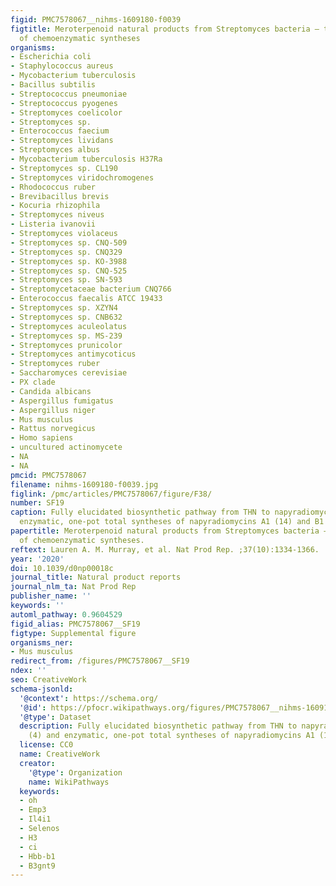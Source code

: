 ```yaml
---
figid: PMC7578067__nihms-1609180-f0039
figtitle: Meroterpenoid natural products from Streptomyces bacteria – the evolution
  of chemoenzymatic syntheses
organisms:
- Escherichia coli
- Staphylococcus aureus
- Mycobacterium tuberculosis
- Bacillus subtilis
- Streptococcus pneumoniae
- Streptococcus pyogenes
- Streptomyces coelicolor
- Streptomyces sp.
- Enterococcus faecium
- Streptomyces lividans
- Streptomyces albus
- Mycobacterium tuberculosis H37Ra
- Streptomyces sp. CL190
- Streptomyces viridochromogenes
- Rhodococcus ruber
- Brevibacillus brevis
- Kocuria rhizophila
- Streptomyces niveus
- Listeria ivanovii
- Streptomyces violaceus
- Streptomyces sp. CNQ-509
- Streptomyces sp. CNQ329
- Streptomyces sp. KO-3988
- Streptomyces sp. CNQ-525
- Streptomyces sp. SN-593
- Streptomycetaceae bacterium CNQ766
- Enterococcus faecalis ATCC 19433
- Streptomyces sp. XZYN4
- Streptomyces sp. CNB632
- Streptomyces aculeolatus
- Streptomyces sp. MS-239
- Streptomyces prunicolor
- Streptomyces antimycoticus
- Streptomyces ruber
- Saccharomyces cerevisiae
- PX clade
- Candida albicans
- Aspergillus fumigatus
- Aspergillus niger
- Mus musculus
- Rattus norvegicus
- Homo sapiens
- uncultured actinomycete
- NA
- NA
pmcid: PMC7578067
filename: nihms-1609180-f0039.jpg
figlink: /pmc/articles/PMC7578067/figure/F38/
number: SF19
caption: Fully elucidated biosynthetic pathway from THN to napyradiomycin B1 (4) and
  enzymatic, one-pot total syntheses of napyradiomycins A1 (14) and B1 (4).
papertitle: Meroterpenoid natural products from Streptomyces bacteria – the evolution
  of chemoenzymatic syntheses.
reftext: Lauren A. M. Murray, et al. Nat Prod Rep. ;37(10):1334-1366.
year: '2020'
doi: 10.1039/d0np00018c
journal_title: Natural product reports
journal_nlm_ta: Nat Prod Rep
publisher_name: ''
keywords: ''
automl_pathway: 0.9604529
figid_alias: PMC7578067__SF19
figtype: Supplemental figure
organisms_ner:
- Mus musculus
redirect_from: /figures/PMC7578067__SF19
ndex: ''
seo: CreativeWork
schema-jsonld:
  '@context': https://schema.org/
  '@id': https://pfocr.wikipathways.org/figures/PMC7578067__nihms-1609180-f0039.html
  '@type': Dataset
  description: Fully elucidated biosynthetic pathway from THN to napyradiomycin B1
    (4) and enzymatic, one-pot total syntheses of napyradiomycins A1 (14) and B1 (4).
  license: CC0
  name: CreativeWork
  creator:
    '@type': Organization
    name: WikiPathways
  keywords:
  - oh
  - Emp3
  - Il4i1
  - Selenos
  - H3
  - ci
  - Hbb-b1
  - B3gnt9
---
```

